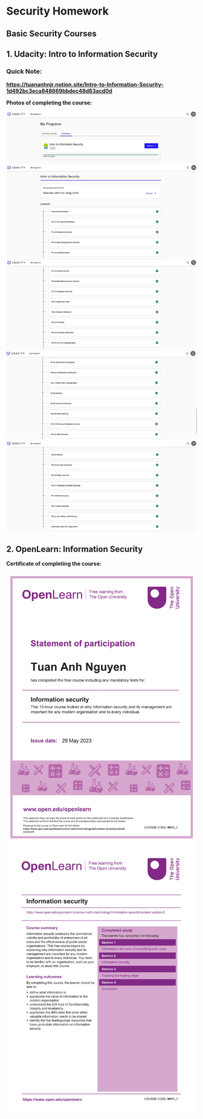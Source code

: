 # Security Homework
## Basic Security Courses
## 1. Udacity: Intro to Information Security
### Quick Note: 
**https://tuananhnjr.notion.site/Intro-to-Information-Security-1d492bc3eca848669bbdec48d83acd0d**

**Photos of completing the course:**

<div align="center">
       <img src="images/overview_1.jpg"/>
</div>

<div align="center">
       <img src="images/overview_2.jpg"/>
</div>

<div align="center">
       <img src="images/overview_3.jpg"/>
</div>

<div align="center">
       <img src="images/overview_4.jpg"/>
</div>

<div align="center">
       <img src="images/overview_5.jpg"/>
</div>


## 2. OpenLearn: Information Security
**Certificate of completing the course:**

<div align="center">
       <img src="images/OpenLearn_Information_security_1.jpg"/>
</div>

<div align="center">
       <img src="images/OpenLearn_Information_security_2.jpg"/>
</div>